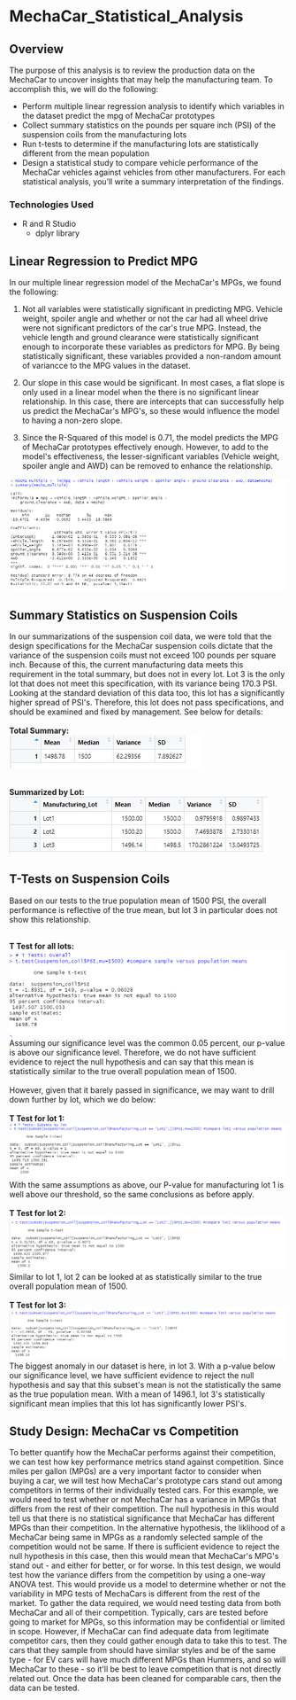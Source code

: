 # MechaCar_Statistical_Analysis

## Overview
The purpose of this analysis is to review the production data on the MechaCar to uncover insights that may help the manufacturing team. To accomplish this, we will do the following:
- Perform multiple linear regression analysis to identify which variables in the dataset predict the mpg of MechaCar prototypes
- Collect summary statistics on the pounds per square inch (PSI) of the suspension coils from the manufacturing lots
- Run t-tests to determine if the manufacturing lots are statistically different from the mean population
- Design a statistical study to compare vehicle performance of the MechaCar vehicles against vehicles from other manufacturers. For each statistical analysis, you’ll write a summary interpretation of the findings.

### Technologies Used
- R and R Studio
  - dplyr library

## Linear Regression to Predict MPG
In our multiple linear regression model of the MechaCar's MPGs, we found the following:
1.  Not all variables were statistically significant in predicting MPG. Vehicle weight, spoiler angle and whether or not the car had all wheel drive were not significant predictors of the car's true MPG. Instead, the vehicle length and ground clearance were statistically significant enough to incorporate these variables as predictors for MPG. By being statistically significant, these variables provided a non-random amount of variancce to the MPG values in the dataset.

2.  Our slope in this case would be significant. In most cases, a flat slope is only used in a linear model when the there is no significant linear relationship. In this case, there are intercepts that can successfully help us predict the MechaCar's MPG's, so these would influence the model to having a non-zero slope.

3.  Since the R-Squared of this model is 0.71, the model predicts the MPG of MechaCar prototypes effectively enough. However, to add to the model's effectiveness, the lesser-significant variables (Vehicle weight, spoiler angle and AWD) can be removed to enhance the relationship.

![MPG Multiple Linear Regression](Resources/MLR.PNG)


## Summary Statistics on Suspension Coils
In our summarizations of the suspension coil data, we were told that the design specifications for the MechaCar suspension coils dictate that the variance of the suspension coils must not exceed 100 pounds per square inch. Because of this, the current manufacturing data meets this requirement in the total summary, but does not in every lot. Lot 3 is the only lot that does not meet this specification, with its variance being 170.3 PSI. Looking at the standard deviation of this data too, this lot has a significantly higher spread of PSI's. Therefore, this lot does not pass specifications, and should be examined and fixed by management. See below for details:
<br>
<br><b>Total Summary:</b><br>
![Total Summary](Resources/total_summary.PNG)

<br><b>Summarized by Lot:</b><br>
![Summary by Lot](Resources/lot_summary.PNG)


## T-Tests on Suspension Coils
Based on our tests to the true population mean of 1500 PSI, the overall performance is reflective of the true mean, but lot 3 in particular does not show this relationship. 

<br><b>T Test for all lots:</b><br>
![T Test for all](Resources/t_test_overall.PNG)
Assuming our significance level was the common 0.05 percent, our p-value is above our significance level. Therefore, we do not have sufficient evidence to reject the null hypothesis and can say that this mean is statistically similar to the true overall population mean of 1500. 
<br><br>
However, given that it barely passed in significance, we may want to drill down further by lot, which we do below:
<br><br><b>T Test for lot 1:</b><br>
![T Test for all](Resources/t_test_lot1.PNG)
With the same assumptions as above, our P-value for manufacturing lot 1 is well above our threshold, so the same conclusions as before apply.<br>
<br><b>T Test for lot 2:</b><br>
![T Test for all](Resources/t_test_lot2.PNG)
Similar to lot 1, lot 2 can be looked at as statistically similar to the true overall population mean of 1500.
<br><br><b>T Test for lot 3:</b><br>
![T Test for all](Resources/t_test_lot3.PNG)
The biggest anomaly in our dataset is here, in lot 3. With a p-value below our significance level, we have sufficient evidence to reject the null hypothesis and say that this subset's mean is not the statistically the same as the true population mean. With a mean of 1496.1, lot 3's statistically significant mean implies that this lot has significantly lower PSI's. 

## Study Design: MechaCar vs Competition
To better quantify how the MechaCar performs against their competition, we can test how key performance metrics stand against competition. Since miles per gallon (MPGs) are a very important factor to consider when buying a car, we will test how MechaCar's prototype cars stand out among competitors in terms of their individually tested cars. For this example, we would need to test whether or not MechaCar has a variance in MPGs that differs from the rest of their competition. The null hypothesis in this would tell us that there is no statistical significance that MechaCar has different MPGs than their competition. In the alternative hypothesis, the liklihood of a MechaCar being same in MPGs as a randomly selected sample of the competition would not be same. If there is sufficient evidence to reject the null hypothesis in this case, then this would mean that MechaCar's MPG's stand out - and either for better, or for worse. In this test design, we would test how the variance differs from the competition by using a one-way ANOVA test. This would provide us a model to determine whether or not the variability in MPG tests of MechaCars is different from the rest of the market. To gather the data required, we would need testing data from both MechaCar and all of their competition. Typically, cars are tested before going to market for MPGs, so this information may be confidential or limited in scope. However, if MechaCar can find adequate data from legitimate competitor cars, then they could gather enough data to take this to test. The cars that they sample from should have similar styles and be of the same type - for EV cars will have much different MPGs than Hummers, and so will MechaCar to these - so it'll be best to leave competition that is not directly related out. Once the data has been cleaned for comparable cars, then the data can be tested.  